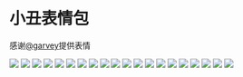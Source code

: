 # 小丑表情包

感谢[@garvey](https://gitee.com/zjwo)提供表情

![](https://cdn.jsdelivr.net/gh/2x-ercha/twikoo-magic@1.0/image/xiaochou/1.webp)
![](https://cdn.jsdelivr.net/gh/2x-ercha/twikoo-magic@1.0/image/xiaochou/10.webp)
![](https://cdn.jsdelivr.net/gh/2x-ercha/twikoo-magic@1.0/image/xiaochou/11.webp)
![](https://cdn.jsdelivr.net/gh/2x-ercha/twikoo-magic@1.0/image/xiaochou/12.webp)
![](https://cdn.jsdelivr.net/gh/2x-ercha/twikoo-magic@1.0/image/xiaochou/13.webp)
![](https://cdn.jsdelivr.net/gh/2x-ercha/twikoo-magic@1.0/image/xiaochou/14.webp)
![](https://cdn.jsdelivr.net/gh/2x-ercha/twikoo-magic@1.0/image/xiaochou/15.webp)
![](https://cdn.jsdelivr.net/gh/2x-ercha/twikoo-magic@1.0/image/xiaochou/16.webp)
![](https://cdn.jsdelivr.net/gh/2x-ercha/twikoo-magic@1.0/image/xiaochou/17.webp)
![](https://cdn.jsdelivr.net/gh/2x-ercha/twikoo-magic@1.0/image/xiaochou/18.webp)
![](https://cdn.jsdelivr.net/gh/2x-ercha/twikoo-magic@1.0/image/xiaochou/19.webp)
![](https://cdn.jsdelivr.net/gh/2x-ercha/twikoo-magic@1.0/image/xiaochou/2.webp)
![](https://cdn.jsdelivr.net/gh/2x-ercha/twikoo-magic@1.0/image/xiaochou/20.webp)
![](https://cdn.jsdelivr.net/gh/2x-ercha/twikoo-magic@1.0/image/xiaochou/3.webp)
![](https://cdn.jsdelivr.net/gh/2x-ercha/twikoo-magic@1.0/image/xiaochou/4.webp)
![](https://cdn.jsdelivr.net/gh/2x-ercha/twikoo-magic@1.0/image/xiaochou/5.webp)
![](https://cdn.jsdelivr.net/gh/2x-ercha/twikoo-magic@1.0/image/xiaochou/6.webp)
![](https://cdn.jsdelivr.net/gh/2x-ercha/twikoo-magic@1.0/image/xiaochou/7.webp)
![](https://cdn.jsdelivr.net/gh/2x-ercha/twikoo-magic@1.0/image/xiaochou/8.webp)
![](https://cdn.jsdelivr.net/gh/2x-ercha/twikoo-magic@1.0/image/xiaochou/9.webp)

